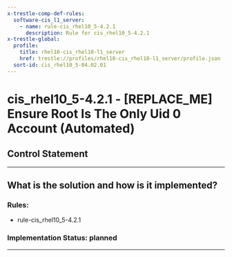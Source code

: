 ```yaml
---
x-trestle-comp-def-rules:
  software-cis_l1_server:
    - name: rule-cis_rhel10_5-4.2.1
      description: Rule for cis_rhel10_5-4.2.1
x-trestle-global:
  profile:
    title: rhel10-cis_rhel10-l1_server
    href: trestle://profiles/rhel10-cis_rhel10-l1_server/profile.json
  sort-id: cis_rhel10_5-04.02.01
---
```


# cis_rhel10_5-4.2.1 - \[REPLACE_ME\] Ensure Root Is The Only Uid 0 Account (Automated)

## Control Statement

______________________________________________________________________

## What is the solution and how is it implemented?

<!-- For implementation status enter one of: implemented, partial, planned, alternative, not-applicable -->

<!-- Note that the list of rules under ### Rules: is read-only and changes will not be captured after assembly to JSON -->

<!-- Add control implementation description here for control: cis_rhel10_5-4.2.1 -->

### Rules:

  - rule-cis_rhel10_5-4.2.1

### Implementation Status: planned

______________________________________________________________________
